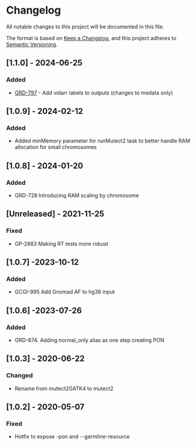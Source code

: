 # Changelog
All notable changes to this project will be documented in this file.

The format is based on [Keep a Changelog](https://keepachangelog.com/en/1.0.0/),
and this project adheres to [Semantic Versioning](https://semver.org/spec/v2.0.0.html).

## [1.1.0] - 2024-06-25
### Added
- [GRD-797](https://jira.oicr.on.ca/browse/GRD-797) - Add vidarr labels to outputs (changes to medata only)

## [1.0.9] - 2024-02-12
### Added
- Added minMemory parameter for runMutect2 task to better handle RAM allocation for small chromosomes

## [1.0.8] - 2024-01-20
### Added
- GRD-728 Introducing RAM scaling by chromosome

## [Unreleased] - 2021-11-25
### Fixed
- GP-2883 Making RT tests more robust

## [1.0.7] -2023-10-12
### Added
- GCGI-995 Add Gnomad AF to hg38 input

## [1.0.6] -2023-07-26
### Added
- GRD-674. Adding normal_only alias as one step creating PON  

## [1.0.3] - 2020-06-22
### Changed
- Rename from mutect2GATK4 to mutect2

## [1.0.2] - 2020-05-07
### Fixed
- Hotfix to expose -pon and --germline-resource
